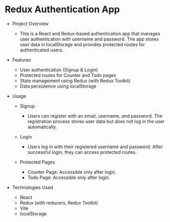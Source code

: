 # Redux Authentication App
  - Project Overview
      - This is a React and Redux-based authentication app that manages user authentication with username and password. The app stores user data in localStorage and provides protected routes for authenticated users.

  - Features
      - User authentication (Signup & Login)
      - Protected routes for Counter and Todo pages
      - State management using Redux (with Redux Toolkit)
      - Data persistence using localStorage

  - Usage
      - Signup
          - Users can register with an email, username, and password. The registration process stores user data but does not log in the user automatically.
    
      - Login
          - Users log in with their registered username and password. After successful login, they can access protected routes.
    
      - Protected Pages
          - Counter Page: Accessible only after login.
          - Todo Page: Accessible only after login.
  
 - Technologies Used
     - React
     - Redux (with reducers, Redux Toolkit)
     - Vite
     - localStorage

